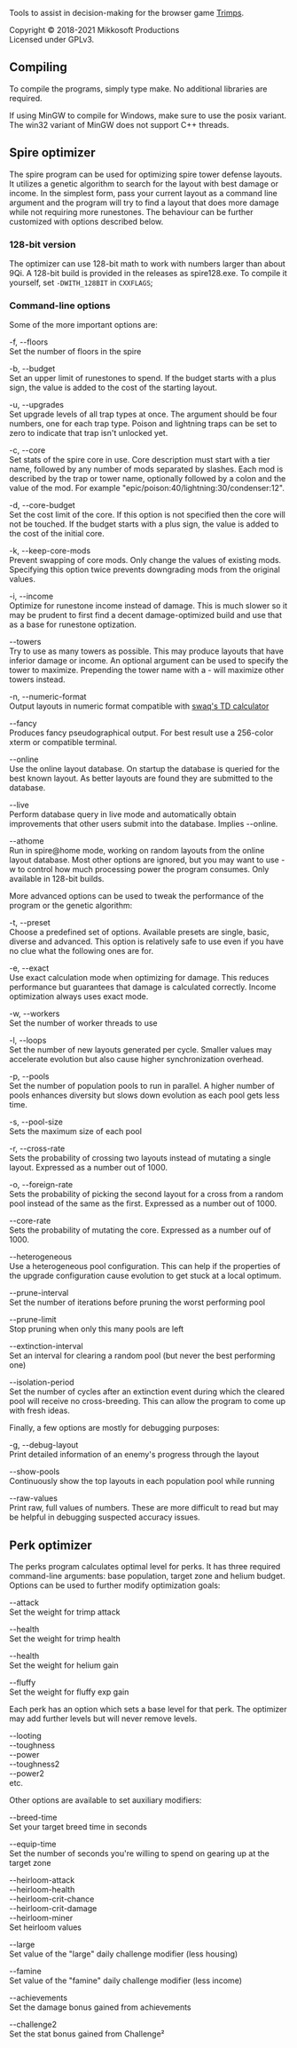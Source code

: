 Tools to assist in decision-making for the browser game
[Trimps](https://trimps.github.io/).

Copyright © 2018-2021  Mikkosoft Productions  
Licensed under GPLv3.


## Compiling

To compile the programs, simply type make.  No additional libraries are
required.

If using MinGW to compile for Windows, make sure to use the posix variant.
The win32 variant of MinGW does not support C++ threads.


## Spire optimizer

The spire program can be used for optimizing spire tower defense layouts.  It
utilizes a genetic algorithm to search for the layout with best damage or
income.  In the simplest form, pass your current layout as a command line
argument and the program will try to find a layout that does more damage while
not requiring more runestones.  The behaviour can be further customized with
options described below.

### 128-bit version

The optimizer can use 128-bit math to work with numbers larger than about 9Qi.
A 128-bit build is provided in the releases as spire128.exe.  To compile it
yourself, set `-DWITH_128BIT` in `CXXFLAGS`;

### Command-line options

Some of the more important options are:

-f, --floors  
  Set the number of floors in the spire

-b, --budget  
  Set an upper limit of runestones to spend.  If the budget starts with a plus
  sign, the value is added to the cost of the starting layout.

-u, --upgrades  
  Set upgrade levels of all trap types at once.  The argument should be four
  numbers, one for each trap type.  Poison and lightning traps can be set to
  zero to indicate that trap isn't unlocked yet.

-c, --core  
  Set stats of the spire core in use.  Core description must start with a tier
  name, followed by any number of mods separated by slashes.  Each mod is
  described by the trap or tower name, optionally followed by a colon and the
  value of the mod.  For example "epic/poison:40/lightning:30/condenser:12".

-d, --core-budget  
  Set the cost limit of the core.  If this option is not specified then the
  core will not be touched.  If the budget starts with a plus sign, the value
  is added to the cost of the initial core.

-k, --keep-core-mods  
  Prevent swapping of core mods.  Only change the values of existing mods.
  Specifying this option twice prevents downgrading mods from the original
  values.

-i, --income  
  Optimize for runestone income instead of damage.  This is much slower so it
  may be prudent to first find a decent damage-optimized build and use that
  as a base for runestone optization.

--towers  
  Try to use as many towers as possible.  This may produce layouts that have
  inferior damage or income.  An optional argument can be used to specify the
  tower to maximize.  Prepending the tower name with a - will maximize other
  towers instead.

-n, --numeric-format  
  Output layouts in numeric format compatible with
  [swaq's TD calculator](http://swaqvalley.com/td_calc/)

--fancy  
  Produces fancy pseudographical output.  For best result use a 256-color
  xterm or compatible terminal.

--online  
  Use the online layout database.  On startup the database is queried for the
  best known layout.  As better layouts are found they are submitted to the
  database.

--live  
  Perform database query in live mode and automatically obtain improvements
  that other users submit into the database.  Implies --online.

--athome  
  Run in spire@home mode, working on random layouts from the online layout
  database.  Most other options are ignored, but you may want to use -w to
  control how much processing power the program consumes.  Only available in
  128-bit builds.

More advanced options can be used to tweak the performance of the program or
the genetic algorithm:

-t, --preset  
  Choose a predefined set of options.  Available presets are single, basic,
  diverse and advanced.  This option is relatively safe to use even if you
  have no clue what the following ones are for.

-e, --exact  
  Use exact calculation mode when optimizing for damage.  This reduces
  performance but guarantees that damage is calculated correctly.  Income
  optimization always uses exact mode.

-w, --workers  
  Set the number of worker threads to use

-l, --loops  
  Set the number of new layouts generated per cycle.  Smaller values may
  accelerate evolution but also cause higher synchronization overhead.

-p, --pools  
  Set the number of population pools to run in parallel.  A higher number of
  pools enhances diversity but slows down evolution as each pool gets less
  time.

-s, --pool-size  
  Sets the maximum size of each pool

-r, --cross-rate  
  Sets the probability of crossing two layouts instead of mutating a single
  layout.  Expressed as a number out of 1000.

-o, --foreign-rate  
  Sets the probability of picking the second layout for a cross from a random
  pool instead of the same as the first.  Expressed as a number out of 1000.

--core-rate  
  Sets the probability of mutating the core.  Expressed as a number ouf of
  1000.

--heterogeneous  
  Use a heterogeneous pool configuration.  This can help if the properties of
  the upgrade configuration cause evolution to get stuck at a local optimum.

--prune-interval  
  Set the number of iterations before pruning the worst performing pool

--prune-limit  
  Stop pruning when only this many pools are left

--extinction-interval  
  Set an interval for clearing a random pool (but never the best performing
  one)

--isolation-period  
  Set the number of cycles after an extinction event during which the cleared
  pool will receive no cross-breeding.  This can allow the program to come up
  with fresh ideas.

Finally, a few options are mostly for debugging purposes:

-g, --debug-layout  
  Print detailed information of an enemy's progress through the layout

--show-pools  
  Continuously show the top layouts in each population pool while running

--raw-values  
  Print raw, full values of numbers.  These are more difficult to read but
  may be helpful in debugging suspected accuracy issues.


## Perk optimizer

The perks program calculates optimal level for perks.  It has three required
command-line arguments: base population, target zone and helium budget.
Options can be used to further modify optimization goals:

--attack  
  Set the weight for trimp attack

--health  
  Set the weight for trimp health

--health  
  Set the weight for helium gain

--fluffy  
  Set the weight for fluffy exp gain

Each perk has an option which sets a base level for that perk.  The optimizer
may add further levels but will never remove levels.

--looting  
--toughness  
--power  
--toughness2  
--power2  
etc.

Other options are available to set auxiliary modifiers:

--breed-time  
  Set your target breed time in seconds

--equip-time  
  Set the number of seconds you're willing to spend on gearing up at the
  target zone

--heirloom-attack  
--heirloom-health  
--heirloom-crit-chance  
--heirloom-crit-damage  
--heirloom-miner  
  Set heirloom values

--large  
  Set value of the "large" daily challenge modifier (less housing)

--famine  
  Set value of the "famine" daily challenge modifier (less income)

--achievements  
  Set the damage bonus gained from achievements

--challenge2  
  Set the stat bonus gained from Challenge²
